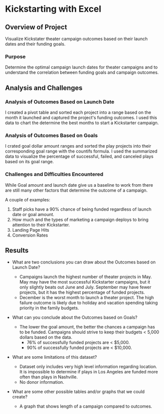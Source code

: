 # Kickstarting with Excel

## Overview of Project

Visualize Kickstater theater campaign outcomes based on their launch dates and their funding goals. 

### Purpose
Determine the optimal campaign launch dates for theater campaigns and to understand the correlation between funding goals and campaign outcomes.

## Analysis and Challenges

### Analysis of Outcomes Based on Launch Date
I created a pivot table and sorted each project into a range based on the month it launched and captured the project's funding outcomes. I used this data to chart the determine the best months to start a Kickstarter campaign.

<Insert Pivot>
<Insert Graph>

### Analysis of Outcomes Based on Goals
I crated goal dollar amount ranges and sorted the play projects into their corresponding goal range with the countifs formula. I used the summarized data to visualize the percentage of successful, failed, and canceled plays based on its goal range.

<Insert Graph>

### Challenges and Difficulties Encountered

While Goal amount and launch date give us a baseline to work from there are still many other factors that determine the outcome of a campaign.

A couple of examples:

1) Staff picks have a 90% chance of being funded regardless of launch date or goal amount.
2) How much and the types of marketing a campaign deploys to bring attention to their Kickstarter.
3) Landing Page Hits
4) Conversion Rates


## Results

- What are two conclusions you can draw about the Outcomes based on Launch Date?
	+ Campaigns launch the highest number of theater projects in May. May may have the most successful Kickstarter campaigns, but it only slightly beats out June and July. September may have fewer projects, but it has the highest percentage of funded projects.
	+ December is the worst month to launch a theater project. The high failure outcome is likely due to holiday and vacation spending taking priority in the family budgets.

- What can you conclude about the Outcomes based on Goals?
	+ The lower the goal amount, the better the chances a campaign has to be funded. Campaigns should strive to keep their budgets < 5,000 dollars based on the data.
		* 76% of successfully funded projects are < $5,000.
		* 90% of successfully funded projects are < $10,000.
	

- What are some limitations of this dataset?
	+ Dataset only includes very high level information regarding location. It is impossible to determine if plays in Los Angeles are funded more often than plays in Nashville.
	+ No donor information.
	 
- What are some other possible tables and/or graphs that we could create?
	+ A graph that shows length of a campaign compared to outcomes.

